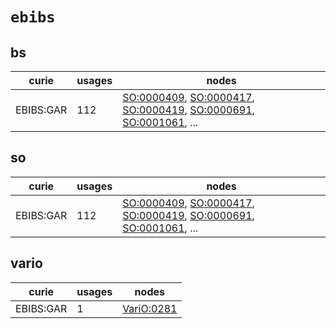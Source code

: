 # `ebibs`

## bs

| curie     |   usages | nodes                                                                                                                                                                                                                                                                                            |
|-----------|----------|--------------------------------------------------------------------------------------------------------------------------------------------------------------------------------------------------------------------------------------------------------------------------------------------------|
| EBIBS:GAR |      112 | [SO:0000409](http://purl.obolibrary.org/obo/SO_0000409), [SO:0000417](http://purl.obolibrary.org/obo/SO_0000417), [SO:0000419](http://purl.obolibrary.org/obo/SO_0000419), [SO:0000691](http://purl.obolibrary.org/obo/SO_0000691), [SO:0001061](http://purl.obolibrary.org/obo/SO_0001061), ... |

## so

| curie     |   usages | nodes                                                                                                                                                                                                                                                                                            |
|-----------|----------|--------------------------------------------------------------------------------------------------------------------------------------------------------------------------------------------------------------------------------------------------------------------------------------------------|
| EBIBS:GAR |      112 | [SO:0000409](http://purl.obolibrary.org/obo/SO_0000409), [SO:0000417](http://purl.obolibrary.org/obo/SO_0000417), [SO:0000419](http://purl.obolibrary.org/obo/SO_0000419), [SO:0000691](http://purl.obolibrary.org/obo/SO_0000691), [SO:0001061](http://purl.obolibrary.org/obo/SO_0001061), ... |

## vario

| curie     |   usages | nodes                                                   |
|-----------|----------|---------------------------------------------------------|
| EBIBS:GAR |        1 | [VariO:0281](http://purl.obolibrary.org/obo/VariO_0281) |

